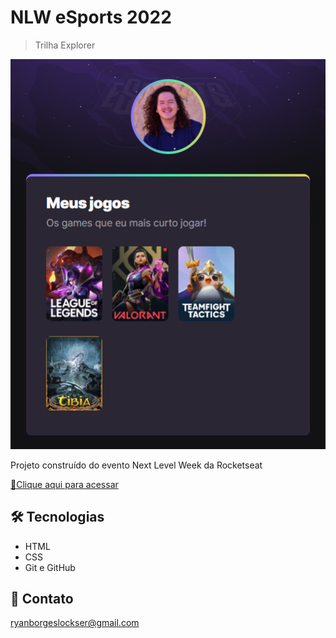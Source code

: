 # NLW eSports 2022 
> Trilha Explorer

![preview](./.github/preview.png)

Projeto construído do evento Next Level Week da Rocketseat

[🔗Clique aqui para acessar](https://lryanborges.github.io/projeto-nlw-2022/)

## 🛠 Tecnologias

- HTML
- CSS
- Git e GitHub

## 👤 Contato

ryanborgeslockser@gmail.com